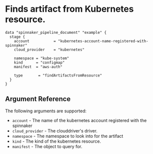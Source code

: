 # Finds artifact from Kubernetes resource.

```hcl
data "spinnaker_pipeline_document" "example" {
  stage {
    account           = "kubernetes-account-name-registered-with-spinnaker"
    cloud_provider    = "kubernetes"

    namespace = "kube-system"
    kind      = "configmap"
    manifest  = "aws-auth"

    type       = "findArtifactsFromResource"
  }
}
```

## Argument Reference

The following arguments are supported:

- `account` - The name of the kubernetes account registered with the spinnaker
- `cloud_provider` - The clouddriver's driver.
- `namespace` - The namespace to look into for the artifact
- `kind` - The kind of the kubernetes resource.
- `manifest` - The object to query for.
